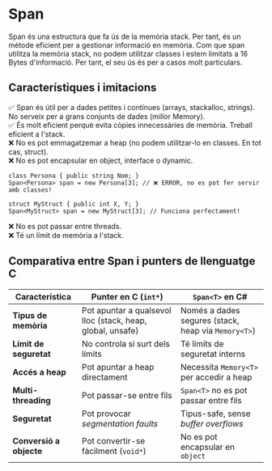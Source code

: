 # Span
Span és una estructura que fa ús de la memòria stack. Per tant, és un mètode eficient per a gestionar informació en memòria. Com que span utilitza la memòria stack, no podem utilitzar classes i estem limitats a 16 Bytes d'informació. Per tant, el seu ús és per a casos molt particulars.
## Característiques i imitacions
✅ Span<T> és útil per a dades petites i contínues (arrays, stackalloc, strings). No serveix per a grans conjunts de dades (millor Memory<T>).  
✅ És molt eficient perquè evita còpies innecessàries de memòria. Treball eficient a l'stack.  
❌ No es pot emmagatzemar a heap (no podem utilitzar-lo en classes. En tot cas, struct).  
❌ No es pot encapsular en object, interface o dynamic.  
```CSharp
class Persona { public string Nom; }
Span<Persona> span = new Persona[3]; // ❌ ERROR, no es pot fer servir amb classes!
```
```CSharp
struct MyStruct { public int X, Y; }
Span<MyStruct> span = new MyStruct[3]; // Funciona perfectament!
```
❌ No es pot passar entre threads.  
❌ Té un límit de memòria a l'stack.  
## Comparativa entre Span<T> i punters de llenguatge C
| Característica          | Punter en C (`int*`) | `Span<T>` en C# |
|------------------------|----------------------|-----------------|
| **Tipus de memòria** | Pot apuntar a qualsevol lloc (stack, heap, global, unsafe) | Només a dades segures (stack, heap via `Memory<T>`) |
| **Límit de seguretat** | No controla si surt dels límits | Té límits de seguretat interns |
| **Accés a heap** | Pot apuntar a heap directament | Necessita `Memory<T>` per accedir a heap |
| **Multi-threading** | Pot passar-se entre fils | `Span<T>` no es pot passar entre fils |
| **Seguretat** | Pot provocar *segmentation faults* | Tipus-safe, sense *buffer overflows* |
| **Conversió a objecte** | Pot convertir-se fàcilment (`void*`) | No es pot encapsular en `object` |
